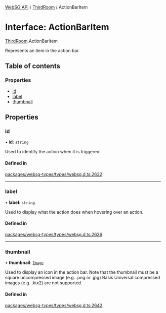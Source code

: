 [WebSG API](../README.md) / [ThirdRoom](../modules/ThirdRoom.md) / ActionBarItem

# Interface: ActionBarItem

[ThirdRoom](../modules/ThirdRoom.md).ActionBarItem

Represents an item in the action bar.

## Table of contents

### Properties

- [id](ThirdRoom.ActionBarItem.md#id)
- [label](ThirdRoom.ActionBarItem.md#label)
- [thumbnail](ThirdRoom.ActionBarItem.md#thumbnail)

## Properties

### id

• **id**: `string`

Used to identify the action when it is triggered.

#### Defined in

[packages/websg-types/types/websg.d.ts:2632](https://github.com/thirdroom/thirdroom/blob/c8b57e0e/packages/websg-types/types/websg.d.ts#L2632)

___

### label

• **label**: `string`

Used to display what the action does when hovering over an action.

#### Defined in

[packages/websg-types/types/websg.d.ts:2636](https://github.com/thirdroom/thirdroom/blob/c8b57e0e/packages/websg-types/types/websg.d.ts#L2636)

___

### thumbnail

• **thumbnail**: [`Image`](../classes/WebSG.Image.md)

Used to display an icon in the action bar.
Note that the thumbnail must be a square uncompressed image (e.g. .png or .jpg)
Basis Universal compressed images (e.g. .ktx2) are not supported.

#### Defined in

[packages/websg-types/types/websg.d.ts:2642](https://github.com/thirdroom/thirdroom/blob/c8b57e0e/packages/websg-types/types/websg.d.ts#L2642)
